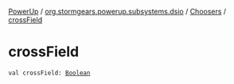 [PowerUp](../../index.md) / [org.stormgears.powerup.subsystems.dsio](../index.md) / [Choosers](index.md) / [crossField](./cross-field.md)

# crossField

`val crossField: `[`Boolean`](https://kotlinlang.org/api/latest/jvm/stdlib/kotlin/-boolean/index.html)